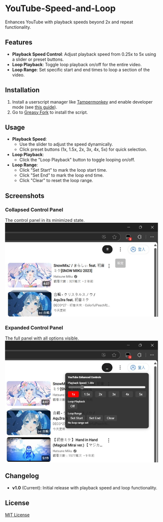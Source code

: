 # YouTube-Speed-and-Loop

Enhances YouTube with playback speeds beyond 2x and repeat functionality.

## Features

- **Playback Speed Control**: Adjust playback speed from 0.25x to 5x using a slider or preset buttons.
- **Loop Playback**: Toggle loop playback on/off for the entire video.
- **Loop Range**: Set specific start and end times to loop a section of the video.

## Installation

1. Install a userscript manager like [Tampermonkey](https://www.tampermonkey.net/) and enable developer mode (see [this guide](https://www.tampermonkey.net/faq.php#Q209)).
2. Go to [Greasy Fork](https://greasyfork.org/zh-TW/scripts/529190-youtube-speed-and-loop) to install the script.

## Usage

- **Playback Speed**:
  - Use the slider to adjust the speed dynamically.
  - Click preset buttons (1x, 1.5x, 2x, 3x, 4x, 5x) for quick selection.
- **Loop Playback**:
  - Click the "Loop Playback" button to toggle looping on/off.
- **Loop Range**:
  - Click "Set Start" to mark the loop start time.
  - Click "Set End" to mark the loop end time.
  - Click "Clear" to reset the loop range.

## Screenshots

### Collapsed Control Panel  
The control panel in its minimized state.  
![Control Panel Collapsed](https://raw.githubusercontent.com/Hank8933/YouTube-Speed-and-Loop/main/images/control-panel-collapsed.jpg)

### Expanded Control Panel  
The full panel with all options visible.  
![Control Panel Expanded](https://raw.githubusercontent.com/Hank8933/YouTube-Speed-and-Loop/main/images/control-panel-expanded.jpg)

## Changelog

- **v1.0** (Current): Initial release with playback speed and loop functionality.

## License

[MIT License](https://github.com/Hank8933/YouTube-Speed-and-Loop/blob/main/LICENSE)
